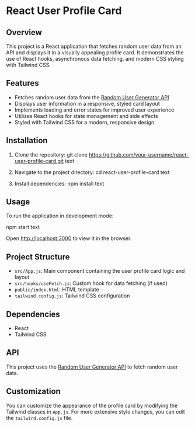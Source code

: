 # React User Profile Card

## Overview

This project is a React application that fetches random user data from an API and displays it in a visually appealing profile card. It demonstrates the use of React hooks, asynchronous data fetching, and modern CSS styling with Tailwind CSS.

## Features

- Fetches random user data from the [Random User Generator API]([https://randomuser.me/](https://randomuser.me/api/?page=1&results=1&seed=abc))
- Displays user information in a responsive, styled card layout
- Implements loading and error states for improved user experience
- Utilizes React hooks for state management and side effects
- Styled with Tailwind CSS for a modern, responsive design

## Installation

1. Clone the repository:
git clone https://github.com/your-username/react-user-profile-card.git
text

2. Navigate to the project directory:
cd react-user-profile-card
text

3. Install dependencies:
npm install
text

## Usage

To run the application in development mode:

npm start
text

Open [http://localhost:3000](http://localhost:3000) to view it in the browser.

## Project Structure

- `src/App.js`: Main component containing the user profile card logic and layout
- `src/hooks/useFetch.js`: Custom hook for data fetching (if used)
- `public/index.html`: HTML template
- `tailwind.config.js`: Tailwind CSS configuration

## Dependencies

- React
- Tailwind CSS

## API

This project uses the [Random User Generator API](https://randomuser.me/api/?page=1&results=1&seed=abc) to fetch random user data.

## Customization

You can customize the appearance of the profile card by modifying the Tailwind classes in `App.js`. For more extensive style changes, you can edit the `tailwind.config.js` file.
